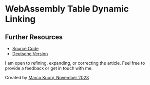 # WebAssembly Table Dynamic Linking

## Further Resources
* [Source Code](https://github.com/marcokuoni/public_doc/tree/main/essays/10_webassembly_table_dynamic_linking)
* [Deutsche Version](https://github.com/marcokuoni/public_doc/tree/main/essays/10_webassembly_table_dynamic_linking/README.de.md)

I am open to refining, expanding, or correcting the article. Feel free to provide a feedback or get in touch with me.

Created by [Marco Kuoni, November 2023](https://marcokuoni.ch)

